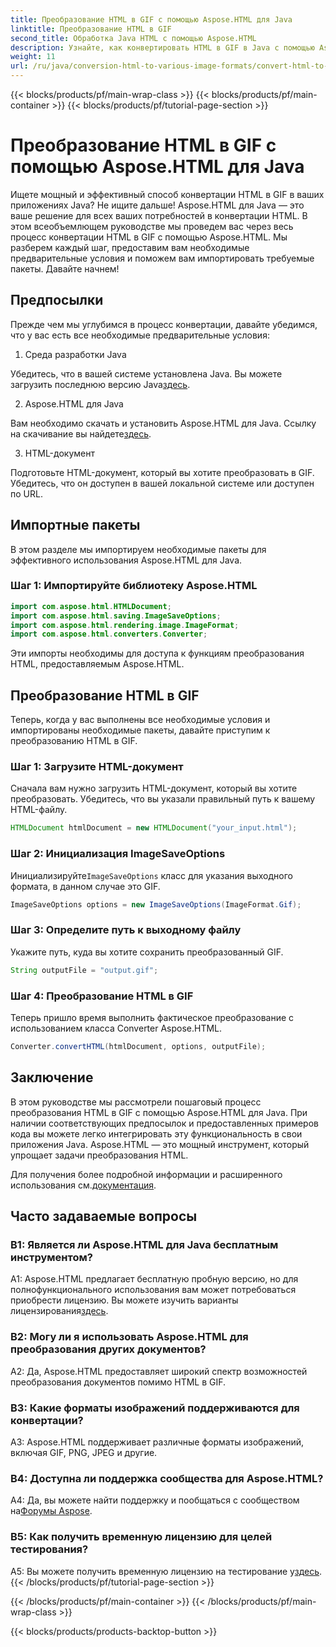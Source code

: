 ```yaml
---
title: Преобразование HTML в GIF с помощью Aspose.HTML для Java
linktitle: Преобразование HTML в GIF
second_title: Обработка Java HTML с помощью Aspose.HTML
description: Узнайте, как конвертировать HTML в GIF в Java с помощью Aspose.HTML. Полное пошаговое руководство для эффективного преобразования HTML в GIF.
weight: 11
url: /ru/java/conversion-html-to-various-image-formats/convert-html-to-gif/
---
```


{{< blocks/products/pf/main-wrap-class >}}
{{< blocks/products/pf/main-container >}}
{{< blocks/products/pf/tutorial-page-section >}}

# Преобразование HTML в GIF с помощью Aspose.HTML для Java

Ищете мощный и эффективный способ конвертации HTML в GIF в ваших приложениях Java? Не ищите дальше! Aspose.HTML для Java — это ваше решение для всех ваших потребностей в конвертации HTML. В этом всеобъемлющем руководстве мы проведем вас через весь процесс конвертации HTML в GIF с помощью Aspose.HTML. Мы разберем каждый шаг, предоставим вам необходимые предварительные условия и поможем вам импортировать требуемые пакеты. Давайте начнем!

## Предпосылки

Прежде чем мы углубимся в процесс конвертации, давайте убедимся, что у вас есть все необходимые предварительные условия:

1. Среда разработки Java

Убедитесь, что в вашей системе установлена Java. Вы можете загрузить последнюю версию Java[здесь](https://www.oracle.com/java/technologies/javase-downloads.html).

2. Aspose.HTML для Java

 Вам необходимо скачать и установить Aspose.HTML для Java. Ссылку на скачивание вы найдете[здесь](https://releases.aspose.com/html/java/).

3. HTML-документ

Подготовьте HTML-документ, который вы хотите преобразовать в GIF. Убедитесь, что он доступен в вашей локальной системе или доступен по URL.

## Импортные пакеты

В этом разделе мы импортируем необходимые пакеты для эффективного использования Aspose.HTML для Java. 

### Шаг 1: Импортируйте библиотеку Aspose.HTML

```java
import com.aspose.html.HTMLDocument;
import com.aspose.html.saving.ImageSaveOptions;
import com.aspose.html.rendering.image.ImageFormat;
import com.aspose.html.converters.Converter;
```

Эти импорты необходимы для доступа к функциям преобразования HTML, предоставляемым Aspose.HTML.

## Преобразование HTML в GIF

Теперь, когда у вас выполнены все необходимые условия и импортированы необходимые пакеты, давайте приступим к преобразованию HTML в GIF.

### Шаг 1: Загрузите HTML-документ

Сначала вам нужно загрузить HTML-документ, который вы хотите преобразовать. Убедитесь, что вы указали правильный путь к вашему HTML-файлу.

```java
HTMLDocument htmlDocument = new HTMLDocument("your_input.html");
```

### Шаг 2: Инициализация ImageSaveOptions

 Инициализируйте`ImageSaveOptions` класс для указания выходного формата, в данном случае это GIF.

```java
ImageSaveOptions options = new ImageSaveOptions(ImageFormat.Gif);
```

### Шаг 3: Определите путь к выходному файлу

Укажите путь, куда вы хотите сохранить преобразованный GIF.

```java
String outputFile = "output.gif";
```

### Шаг 4: Преобразование HTML в GIF

Теперь пришло время выполнить фактическое преобразование с использованием класса Converter Aspose.HTML.

```java
Converter.convertHTML(htmlDocument, options, outputFile);
```

## Заключение

В этом руководстве мы рассмотрели пошаговый процесс преобразования HTML в GIF с помощью Aspose.HTML для Java. При наличии соответствующих предпосылок и предоставленных примеров кода вы можете легко интегрировать эту функциональность в свои приложения Java. Aspose.HTML — это мощный инструмент, который упрощает задачи преобразования HTML.

 Для получения более подробной информации и расширенного использования см.[документация](https://reference.aspose.com/html/java/).

## Часто задаваемые вопросы

### В1: Является ли Aspose.HTML для Java бесплатным инструментом?

 A1: Aspose.HTML предлагает бесплатную пробную версию, но для полнофункционального использования вам может потребоваться приобрести лицензию. Вы можете изучить варианты лицензирования[здесь](https://purchase.aspose.com/buy).

### В2: Могу ли я использовать Aspose.HTML для преобразования других документов?

A2: Да, Aspose.HTML предоставляет широкий спектр возможностей преобразования документов помимо HTML в GIF.

### В3: Какие форматы изображений поддерживаются для конвертации?

A3: Aspose.HTML поддерживает различные форматы изображений, включая GIF, PNG, JPEG и другие.

### В4: Доступна ли поддержка сообщества для Aspose.HTML?

 A4: Да, вы можете найти поддержку и пообщаться с сообществом на[Форумы Aspose](https://forum.aspose.com/).

### В5: Как получить временную лицензию для целей тестирования?

 A5: Вы можете получить временную лицензию на тестирование у[здесь](https://purchase.aspose.com/temporary-license/).
{{< /blocks/products/pf/tutorial-page-section >}}

{{< /blocks/products/pf/main-container >}}
{{< /blocks/products/pf/main-wrap-class >}}

{{< blocks/products/products-backtop-button >}}
